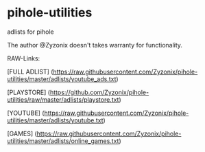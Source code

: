 # pihole-utilities
adlists for pihole

The author @Zyzonix doesn't takes warranty for functionality. 

RAW-Links: 

[FULL ADLIST] (https://raw.githubusercontent.com/Zyzonix/pihole-utilities/master/adlists/youtube_ads.txt)

[PLAYSTORE] (https://github.com/Zyzonix/pihole-utilities/raw/master/adlists/playstore.txt) 

[YOUTUBE] (https://raw.githubusercontent.com/Zyzonix/pihole-utilities/master/adlists/youtube.txt)

[GAMES] (https://raw.githubusercontent.com/Zyzonix/pihole-utilities/master/adlists/online_games.txt)

